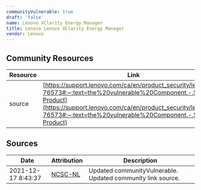 ```yaml
---
communityVulnerable: true
draft: 'false'
name: Lenovo XClarity Energy Manager
title: Lenovo Lenovo XClarity Energy Manager
vendor: Lenovo
---
```



## Community Resources
| Resource | Link |
| --- | --- |
| source | [https://support.lenovo.com/ca/en/product_security/len-76573#:~:text=the%20vulnerable%20Component.-,Software,-Product](https://support.lenovo.com/ca/en/product_security/len-76573#:~:text=the%20vulnerable%20Component.-,Software,-Product) |


## Sources
| Date | Attribution | Description |
| --- | --- | --- |
| 2021-12-17 8:43:37 | [NCSC-NL](https://github.com/NCSC-NL/log4shell/blob/main/software/README.md) | Updated communityVulnerable. Updated community link source.  |
